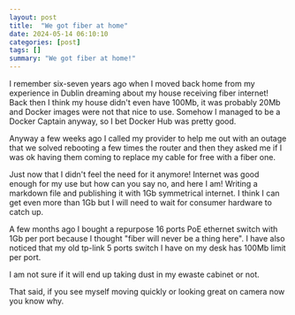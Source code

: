 ```yaml
---
layout: post
title:  "We got fiber at home"
date: 2024-05-14 06:10:10
categories: [post]
tags: []
summary: "We got fiber at home!"
---
```


I remember six-seven years ago when I moved back home from my experience in
Dublin dreaming about my house receiving fiber internet! Back then I think my
house didn't even have 100Mb, it was probably 20Mb and Docker images were not
that nice to use. Somehow I managed to be a Docker Captain anyway, so I bet
Docker Hub was pretty good.

Anyway a few weeks ago I called my provider to help me out with an outage that
we solved rebooting a few times the router and then they asked me if I was ok
having them coming to replace my cable for free with a fiber one.

Just now that I didn't feel the need for it anymore! Internet was good enough
for my use but how can you say no, and here I am! Writing a markdown file and
publishing it with 1Gb symmetrical internet. I think I can get even more
than 1Gb but I will need to wait for consumer hardware to catch up.

A few months ago I bought a repurpose 16 ports PoE ethernet switch with 1Gb per
port because I thought "fiber will never be a thing here". I have also noticed
that my old tp-link 5 ports switch I have on my desk has 100Mb limit per port.

I am not sure if it will end up taking dust in my ewaste cabinet or not.

That said, if you see myself moving quickly or looking great on camera now you
know why.
